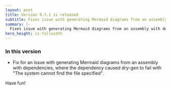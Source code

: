 ```yaml
---
layout: post
title: Version 0.7.1 is released
subtitle: Fixes issue with generating Mermaid diagrams from an assembly with dependencies.
summary: |-
  Fixes issue with generating Mermaid diagrams from an assembly with dependencies.
hero_height: is-fullwidth
---
```


### In this version

- Fix for an issue with generating Mermaid diagrams from an assembly with dependencies, where the dependency caused dry-gen to fail with "The system cannot find the file specified".

Have fun!
